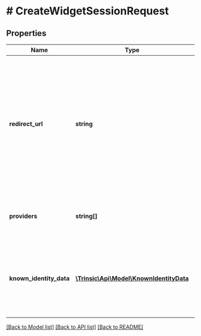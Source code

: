 # # CreateWidgetSessionRequest

## Properties

Name | Type | Description | Notes
------------ | ------------- | ------------- | -------------
**redirect_url** | **string** | The URL to redirect the user to after the widget session is complete.                *Note*: this should NOT be set if you intend to use Trinsic&#39;s Web UI SDK to launch the Widget  as an embedded iFrame or popup; in that case, session resolution is handled by our SDK, not via redirect. | [optional]
**providers** | **string[]** | The list of allowed identity providers. If not specified, all available providers will be allowed. | [optional]
**known_identity_data** | [**\Trinsic\Api\Model\KnownIdentityData**](KnownIdentityData.md) | Known identity data of an individual being verified.                Provide this to Trinsic during Session creation to enable improved identity provider selection recommendations. | [optional]

[[Back to Model list]](../../README.md#models) [[Back to API list]](../../README.md#endpoints) [[Back to README]](../../README.md)
